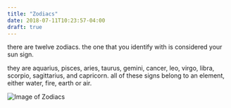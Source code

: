```yaml
---
title: "Zodiacs"
date: 2018-07-11T10:23:57-04:00
draft: true
---
```


there are twelve zodiacs. the one that you identify with is considered your sun sign.

they are aquarius, pisces, aries, taurus, gemini, cancer, leo, virgo, libra, scorpio, sagittarius, and capricorn. all of these signs belong to an element, either water, fire, earth or air.

![Image of Zodiacs](https://78.media.tumblr.com/6fa48da77daf4380f445cfc0c49f18e5/tumblr_oxvorxhVx31u0f6wqo1_500.jpg)


